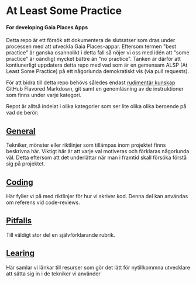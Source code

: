 # At Least Some Practice 
#### For developing Gaia Places Apps

Detta repo är ett försök att dokumentera de slutsatser som dras under processen med att utveckla Gaia Places-appar. Eftersom termen "best practice" är ganska osannolikt i detta fall så nöjer vi oss med idén att "some practice" är oändligt mycket bättre än "no practice". Tanken är därför att kontiunerligt uppdatera detta repo med vad som är en gemensam ALSP (At Least Some Practice) på ett någorlunda demokratiskt vis (via pull requests).

För att bidra till detta repo behövs således endast [rudimentär kunskap](https://github.com/adam-p/markdown-here/wiki/Markdown-Here-Cheatsheet) GitHub Flavored Markdown, git samt en genomläsning av de instruktioner som finns under varje kategori.

Repot är alltså indelat i olika kategorier som ser lite olika olika beroende på vad de berör:

## [General](https://github.com/figursagsmats/ALSP-Gaia-Places-App-Development/blob/master/GENERAL.md)

Tekniker, mönster eller riktlinjer som tillämpas inom projektet finns beskrivna här. Viktigt här är att varje val motiveras och förklaras någorlunda väl. Detta eftersom att det underlättar när man i framtid skall försöka förstå sig på projektet.

## [Coding](https://github.com/figursagsmats/ALSP-Gaia-Places-App-Development/blob/master/CODING.md)

Här fyller vi på med riktlinjer för hur vi skriver kod. Denna del kan användas om referens vid code-reviews.

## [Pitfalls](https://github.com/figursagsmats/ALSP-Gaia-Places-App-Development/blob/master/PITFALLS.md)

Till väldigt stor del en självförklarande rubrik.

## [Learing](https://github.com/figursagsmats/ALSP-Gaia-Places-App-Development/blob/master/LEARNING.md)

Här samlar vi länkar till resurser som gör det lätt för nytillkommna utvecklare att sätta sig in i de tekniker vi använder

